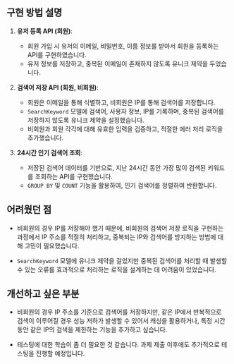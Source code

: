## 구현 방법 설명

1. **유저 등록 API (회원)**:
   - 회원 가입 시 유저의 이메일, 비밀번호, 이름 정보를 받아서 회원을 등록하는 API를 구현하였습니다.
   - 유저 정보를 저장하고, 중복된 이메일이 존재하지 않도록 유니크 제약을 두었습니다.

2. **검색어 저장 API (회원, 비회원)**:
   - 회원은 이메일을 통해 식별하고, 비회원은 IP를 통해 검색어를 저장합니다. 
   - `SearchKeyword` 모델에 검색어, 사용자 정보, IP를 기록하며, 중복된 검색어를 저장하지 않도록 유니크 제약을 설정했습니다.
   - 비회원과 회원 각각에 대해 유효한 입력을 검증하고, 적절한 에러 처리 로직을 추가했습니다.

3. **24시간 인기 검색어 조회**:
   - 저장된 검색어 데이터를 기반으로, 지난 24시간 동안 가장 많이 검색된 키워드를 조회하는 API를 구현했습니다.
   - `GROUP BY` 및 `COUNT` 기능을 활용하여, 인기 검색어를 정렬하여 반환합니다.

## 어려웠던 점

- 비회원의 경우 IP를 저장해야 했기 때문에, 비회원의 검색어 저장 로직을 구현하는 과정에서 IP 주소를 적절히 처리하고, 중복되는 IP와 검색어를 방지하는 방법에 대해 고민이 필요했습니다.
  
- `SearchKeyword` 모델에 유니크 제약을 걸었지만 중복된 검색어를 처리할 때 발생할 수 있는 오류를 효과적으로 처리하는 로직을 설계하는 데 어려움이 있었습니다.

## 개선하고 싶은 부분

- 비회원의 경우 IP 주소를 기준으로 검색어를 저장하지만, 같은 IP에서 반복적으로 검색이 이루어질 경우 성능 저하가 발생할 수 있어서 캐싱을 활용하거나, 특정 시간 동안 같은 IP의 검색을 제한하는 기능을 추가하고 싶습니다.

- 테스팅에 대한 학습이 좀 더 필요한 것 같습니다. 과제 제출 이후에도 추가적으로 테스팅을 진행할 예정입니다.
